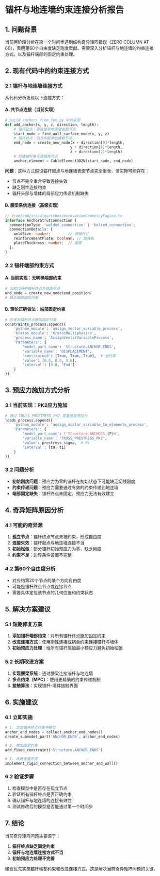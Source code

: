 # 锚杆与地连墙约束连接分析报告

## 1. 问题背景

当前两阶段分析在第一个时间步遇到结构奇异矩阵错误（ZERO COLUMN AT 60），表明第60个自由度缺乏刚度贡献。需要深入分析锚杆与地连墙的约束连接方式，以及锚杆端部的固定约束处理。

## 2. 现有代码中的约束连接方式

### 2.1 锚杆与地连墙连接方式

从代码分析发现以下连接方式：

#### A. 共节点连接（当前实现）
```python
# build_anchors_from_fpn.py 中的实现
def add_anchor(x, y, z, direction, length):
    # 锚杆起点：直接使用地连墙表面节点
    start_node = find_wall_surface_node(x, y, z)
    # 锚杆终点：沿方向延伸创建新节点
    end_node = create_new_node(x + direction[0]*length, 
                              y + direction[1]*length, 
                              z + direction[2]*length)
    # 创建锚杆单元连接两节点
    anchor_element = CableElement3D2N(start_node, end_node)
```

**问题**：这种方式假设锚杆起点与地连墙表面节点完全重合，但实际可能存在：
- 节点不完全重合导致连接失效
- 缺乏刚性连接约束
- 锚杆头部与墙体的局部应力传递机制缺失

#### B. 腰梁系统连接（高级实现）
```typescript
// frontend/src/algorithms/excavationGeometryEngine.ts
interface AnchorStrutConnection {
  connectionType: 'welded_connection' | 'bolted_connection';
  connectionDetails: {
    weldSize: number;        // 焊缝尺寸
    reinforcementPlate: boolean; // 加强板
    plateThickness: number;  // 板厚
  };
}
```

### 2.2 锚杆端部约束方式

#### A. 当前实现：无明确端部约束
```python
# 当前代码中锚杆终点为自由节点
end_node = create_new_node(end_position)
# 缺乏端部固定约束
```

#### B. 理论正确做法：端部固定约束
```python
# 应该对锚杆终点施加固定约束
constraints_process.append({
    'python_module': 'assign_vector_variable_process',
    'kratos_module': 'KratosMultiphysics',
    'process_name': 'AssignVectorVariableProcess',
    'Parameters': {
        'model_part_name': 'Structure.ANCHOR_ENDS',
        'variable_name': 'DISPLACEMENT',
        'constrained': [True, True, True],  # 全约束
        'value': [0.0, 0.0, 0.0],
        'interval': [0.0, 'End']
    }
})
```

## 3. 预应力施加方式分析

### 3.1 当前实现：PK2应力施加
```python
# 通过 TRUSS_PRESTRESS_PK2 变量施加预应力
loads_process.append({
    'python_module': 'assign_scalar_variable_to_elements_process',
    'Parameters': {
        'model_part_name': f'Structure.ANCHORS_{F}N',
        'variable_name': 'TRUSS_PRESTRESS_PK2',
        'value': prestress_sigma,  # Pa
        'interval': [t0, t1]
    }
})
```

### 3.2 问题分析
- **初始刚度问题**：预应力为零的锚杆在初始状态下可能缺乏切线刚度
- **约束传递问题**：预应力需要通过有效的约束传递到地连墙
- **端部固定缺失**：锚杆终点未固定，预应力无法有效建立

## 4. 奇异矩阵原因分析

### 4.1 可能的奇异源
1. **孤立节点**：锚杆终点节点未被约束，形成自由度
2. **连接失效**：锚杆起点与地连墙连接不当
3. **初始松弛**：部分锚杆初始预应力为零，缺乏刚度
4. **约束不足**：边界条件设置不完整

### 4.2 第60个自由度分析
- 对应约第20个节点的某个方向自由度
- 可能是锚杆终点节点或连接节点
- 需要具体定位该节点的几何位置和约束状态

## 5. 解决方案建议

### 5.1 短期修复方案
1. **添加锚杆端部约束**：对所有锚杆终点施加固定约束
2. **改进连接方式**：使用刚性连接或耦合约束连接锚杆与墙体
3. **初始预应力处理**：给所有锚杆施加最小预应力避免初始松弛

### 5.2 长期改进方案
1. **实现腰梁系统**：通过腰梁连接锚杆与地连墙
2. **多点约束（MPC）**：使用更精确的约束传递机制
3. **接触算法**：实现锚杆-墙体接触界面

## 6. 实施建议

### 6.1 立即实施
```python
# 1. 添加锚杆终点约束子模型
anchor_end_nodes = collect_anchor_end_nodes()
create_submodel_part('ANCHOR_ENDS', anchor_end_nodes)

# 2. 施加固定约束
add_fixed_constraint('Structure.ANCHOR_ENDS')

# 3. 改进连接方式
implement_rigid_connection_between_anchor_and_wall()
```

### 6.2 验证步骤
1. 检查模型中是否存在孤立节点
2. 验证所有锚杆终点是否正确约束
3. 确认锚杆与地连墙的连接有效性
4. 测试修改后的模型是否能通过第一个时间步

## 7. 结论

当前奇异矩阵问题主要源于：
1. **锚杆终点缺乏固定约束**
2. **锚杆与地连墙连接方式不当**
3. **初始预应力处理不完善**

建议优先实施锚杆端部约束和改进连接方式，这是解决当前奇异矩阵问题的关键。
